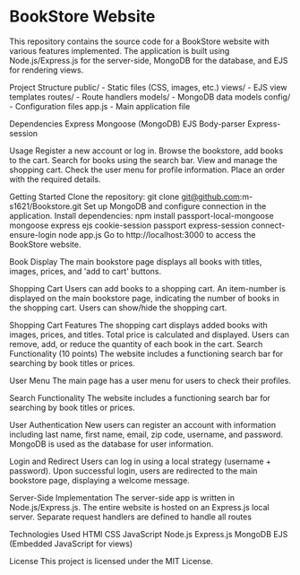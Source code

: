 # BookStore Website 

This repository contains the source code for a BookStore website with various features implemented. The application is built using Node.js/Express.js for the server-side, MongoDB for the database, and EJS for rendering views.

Project Structure
public/ - Static files (CSS, images, etc.)
views/ - EJS view templates
routes/ - Route handlers
models/ - MongoDB data models
config/ - Configuration files
app.js - Main application file

Dependencies
Express
Mongoose (MongoDB)
EJS
Body-parser
Express-session

Usage
Register a new account or log in.
Browse the bookstore, add books to the cart.
Search for books using the search bar.
View and manage the shopping cart.
Check the user menu for profile information.
Place an order with the required details.

Getting Started
Clone the repository: git clone git@github.com:m-s1621/Bookstore.git
Set up MongoDB and configure connection in the application.
Install dependencies: 
npm install passport-local-mongoose mongoose express ejs cookie-session passport express-session connect-ensure-login
node app.js
Go to http://localhost:3000 to access the BookStore website.

Book Display 
The main bookstore page displays all books with titles, images, prices, and 'add to cart' buttons.

Shopping Cart 
Users can add books to a shopping cart.
An item-number is displayed on the main bookstore page, indicating the number of books in the shopping cart. 
Users can show/hide the shopping cart.

Shopping Cart Features 
The shopping cart displays added books with images, prices, and titles.
Total price is calculated and displayed.
Users can remove, add, or reduce the quantity of each book in the cart.
Search Functionality (10 points)
The website includes a functioning search bar for searching by book titles or prices.

User Menu 
The main page has a user menu for users to check their profiles.

Search Functionality 
The website includes a functioning search bar for searching by book titles or prices.

User Authentication 
New users can register an account with information including last name, first name, email, zip code, username, and password.
MongoDB is used as the database for user information.

Login and Redirect 
Users can log in using a local strategy (username + password).
Upon successful login, users are redirected to the main bookstore page, displaying a welcome message.

Server-Side Implementation 
The server-side app is written in Node.js/Express.js.
The entire website is hosted on an Express.js local server.
Separate request handlers are defined to handle all routes

Technologies Used
HTMl
CSS
JavaScript
Node.js
Express.js
MongoDB
EJS (Embedded JavaScript for views)

License
This project is licensed under the MIT License.

